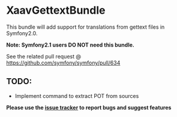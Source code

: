 # XaavGettextBundle #

This bundle will add support for translations from gettext files in Symfony2.0. 

__Note: Symfony2.1 users DO NOT need this bundle.__

See the related pull request @ https://github.com/symfony/symfony/pull/634

## TODO: ##

* Implement command to extract POT from sources


__Please use the [issue tracker][1] to report bugs and suggest features__

[1]: https://github.com/xaav/GettextBundle/issues